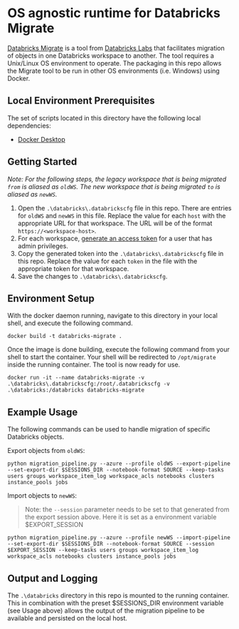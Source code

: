 # OS agnostic runtime for Databricks Migrate
[Databricks Migrate](https://github.com/databrickslabs/migrate) is a tool from [Databricks Labs](https://github.com/databrickslabs) that facilitates migration of objects in one Databricks workspace to another. The tool requires a Unix/Linux OS environment to operate. The packaging in this repo allows the Migrate tool to be run in other OS environments (i.e. Windows) using Docker.

## Local Environment Prerequisites
The set of scripts located in this directory have the following local dependencies:
* [Docker Desktop](https://docs.docker.com/desktop/install/windows-install/)

## Getting Started
_Note: For the following steps, the legacy workspace that is being migrated `from` is aliased as `oldWS`. The new workspace that is being migrated `to` is aliased as `newWS`._

1. Open the `.\databricks\.databrickscfg` file in this repo. There are entries for `oldWS` and `newWS` in this file. Replace the value for each `host` with the appropriate URL for that workspace. The URL will be of the format `https://<workspace-host>`.
2. For each workspace, [generate an access token](https://docs.databricks.com/dev-tools/auth.html#personal-access-tokens-for-users) for a user that has admin privileges.
3. Copy the generated token into the `.\databricks\.databrickscfg` file in this repo. Replace the value for each `token` in the file with the appropriate token for that workspace.
4. Save the changes to `.\databricks\.databrickscfg`.


## Environment Setup
With the docker daemon running, navigate to this directory in your local shell, and execute the following command.
```
docker build -t databricks-migrate .
```
Once the image is done building, execute the following command from your shell to start the container. Your shell will be redirected to `/opt/migrate` inside the running container. The tool is now ready for use.
```
docker run -it --name databricks-migrate -v .\databricks\.databrickscfg:/root/.databrickscfg -v .\databricks:/databricks databricks-migrate
```

## Example Usage
The following commands can be used to handle migration of specific Databricks objects.

Export objects from `oldWS`:
```
python migration_pipeline.py --azure --profile oldWS --export-pipeline --set-export-dir $SESSIONS_DIR --notebook-format SOURCE --keep-tasks users groups workspace_item_log workspace_acls notebooks clusters instance_pools jobs
```
Import objects to `newWS`:

> Note: the `--session` parameter needs to be set to that generated from the export session above. Here it is set as a environment variable $EXPORT_SESSION

```
python migration_pipeline.py --azure --profile newWS --import-pipeline --set-export-dir $SESSIONS_DIR --notebook-format SOURCE --session $EXPORT_SESSION --keep-tasks users groups workspace_item_log workspace_acls notebooks clusters instance_pools jobs
```

## Output and Logging
The `.\databricks` directory in this repo is mounted to the running container. This in combination with the preset $SESSIONS_DIR environment variable (see Usage above) allows the output of the migration pipeline to be available and persisted on the local host.
